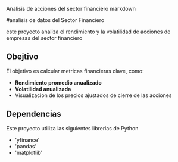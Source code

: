 Analisis de acciones del sector financiero
markdown

#analisis de datos del Sector Financiero

este proyecto analiza el rendimiento y la volatilidad de acciones de empresas del sector financiero

## Obejtivo
El objetivo es calcular metricas financieras clave, como:
- **Rendimiento promedio anualizado**
- **Volatilidad anualizada**
- Visualizacion de los precios ajustados de cierre de las acciones
## Dependencias
Este proyecto utiliza las siguientes librerias de Python
- 'yfinance'
- 'pandas'
- 'matplotlib'


